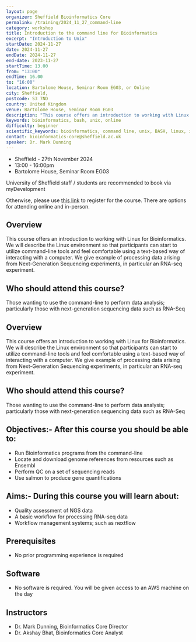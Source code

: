 ```yaml
---
layout: page
organizer: Sheffield Bioinformatics Core
permalink: /training/2024_11_27_command-line
category: workshop
title: Introduction to the command line for Bioinformatics
excerpt: "Introduction to Unix"
startDate: 2024-11-27
date: 2024-11-27
endDate: 2024-11-27
end-date: 2023-11-27
startTime: 13.00
from: "13:00"
endTime: 16.00
to: "16:00"
location: Bartolome House, Seminar Room EG03, or Online
city: Sheffield,
postcode: S3 7ND
country: United Kingdom
venue: Bartolome House, Seminar Room EG03
description: "This course offers an introduction to working with Linux. We will describe the Linux environment so that participants can start to utilize command-line tools and feel comfortable using a text-based way of interacting with a computer. We will use a case study of dealing with next-generation sequencing data"
keywords: bioinformatics, bash, unix, online
difficulty: beginner
scientific_keywords: bioinformatics, command line, unix, BASH, linux, informatics
contact: bioinformatics-core@sheffield.ac.uk
speaker: Dr. Mark Dunning
---
```




- Sheffield - 27th November 2024
- 13:00 - 16:00pm
- Bartolome House, Seminar Room EG03

University of Sheffield staff / students are recommended to book via myDevelopment

Otherwise, please use [this link](https://onlineshop.shef.ac.uk/conferences-and-events/faculty-of-health/the-medical-school) to register for the course. There are options for attending online and in-person.

## Overview

This course offers an introduction to working with Linux for Bioinformatics. We will describe the Linux environment so that participants can start to utilize command-line tools and feel comfortable using a text-based way of interacting with a computer. We give example of processing data arising from Next-Generation Sequencing experiments, in particular an RNA-seq experiment.



## Who should attend this course?

Those wanting to use the command-line to perform data analysis; particularly those with next-generation sequencing data such as RNA-Seq

## Overview

This course offers an introduction to working with Linux for Bioinformatics. We will describe the Linux environment so that participants can start to utilize command-line tools and feel comfortable using a text-based way of interacting with a computer. We give example of processing data arising from Next-Generation Sequencing experiments, in particular an RNA-seq experiment.

## Who should attend this course?

Those wanting to use the command-line to perform data analysis; particularly those with next-generation sequencing data such as RNA-Seq

## Objectives:- After this course you should be able to:

- Run Bioinformatics programs from the command-line
- Locate and download genome references from resources such as Ensembl
- Perform QC on a set of sequencing reads
- Use salmon to produce gene quantifications


## Aims:- During this course you will learn about:

- Quality assessment of NGS data
- A basic workflow for processing RNA-seq data
- Workflow management systems; such as nextflow


## Prerequisites

- No prior programming experience is required

## Software

- No software is required. You will be given access to an AWS machine on the day

## Instructors

- Dr. Mark Dunning, Bioinformatics Core Director
- Dr. Akshay Bhat, Bioinformatics Core Analyst

